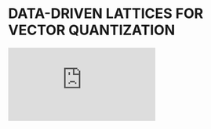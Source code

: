 # DATA-DRIVEN LATTICES FOR VECTOR QUANTIZATION
![Nestedcpa](https://github.com/BokoAssaf/DeepLatticeUVEQ/files/12554476/learned_lattice_diagram.pdf)
